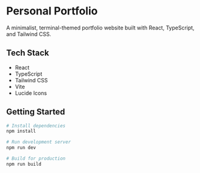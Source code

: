 # Personal Portfolio

A minimalist, terminal-themed portfolio website built with React, TypeScript, and Tailwind CSS.

## Tech Stack

- React
- TypeScript
- Tailwind CSS
- Vite
- Lucide Icons

## Getting Started

```bash
# Install dependencies
npm install

# Run development server
npm run dev

# Build for production
npm run build
```
